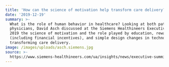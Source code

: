 ```yaml
---
title: 'How can the science of motivation help transform care delivery? '
date: '2019-12-19'
summary: >-
  What is the role of human behavior in healthcare? Looking at both patients and
  physicians, David Asch discussed at the Siemens Healthineers Executive Summit
  2019 the science of motivation and the role played by education, rewards
  (including financial incentives), and simple design changes in technology in
  transforming care delivery.
image: /images/uploads/asch.siemens.jpg
source: >-
  https://www.siemens-healthineers.com/ua/insights/news/executive-summit-asch.html
---
```


